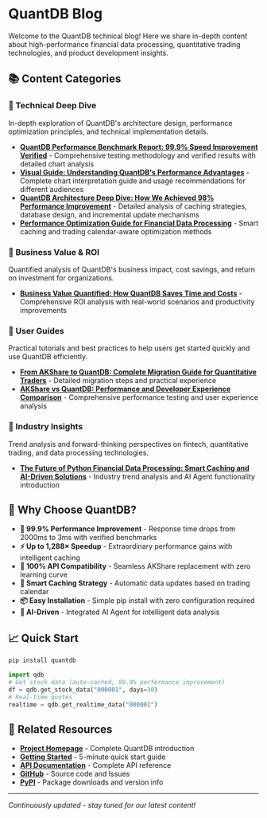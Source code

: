 # QuantDB Blog

Welcome to the QuantDB technical blog! Here we share in-depth content about high-performance financial data processing, quantitative trading technologies, and product development insights.

## 📚 Content Categories

### 🔧 Technical Deep Dive
In-depth exploration of QuantDB's architecture design, performance optimization principles, and technical implementation details.

- [**QuantDB Performance Benchmark Report: 99.9% Speed Improvement Verified**](quantdb-performance-benchmark-report.md) - Comprehensive testing methodology and verified results with detailed chart analysis
- [**Visual Guide: Understanding QuantDB's Performance Advantages**](visual-guide-quantdb-performance-advantages.md) - Complete chart interpretation guide and usage recommendations for different audiences
- [**QuantDB Architecture Deep Dive: How We Achieved 98% Performance Improvement**](architecture-deep-dive.md) - Detailed analysis of caching strategies, database design, and incremental update mechanisms
- [**Performance Optimization Guide for Financial Data Processing**](performance-optimization-guide.md) - Smart caching and trading calendar-aware optimization methods

### 💼 Business Value & ROI
Quantified analysis of QuantDB's business impact, cost savings, and return on investment for organizations.

- [**Business Value Quantified: How QuantDB Saves Time and Costs**](business-value-quantified-time-cost-savings.md) - Comprehensive ROI analysis with real-world scenarios and productivity improvements

### 📖 User Guides
Practical tutorials and best practices to help users get started quickly and use QuantDB efficiently.

- [**From AKShare to QuantDB: Complete Migration Guide for Quantitative Traders**](migration-guide-practical.md) - Detailed migration steps and practical experience
- [**AKShare vs QuantDB: Performance and Developer Experience Comparison**](performance-comparison-study.md) - Comprehensive performance testing and user experience analysis

### 🔮 Industry Insights
Trend analysis and forward-thinking perspectives on fintech, quantitative trading, and data processing technologies.

- [**The Future of Python Financial Data Processing: Smart Caching and AI-Driven Solutions**](future-of-financial-data.md) - Industry trend analysis and AI Agent functionality introduction



## 🎯 Why Choose QuantDB?

- **🚀 99.9% Performance Improvement** - Response time drops from 2000ms to 3ms with verified benchmarks
- **⚡ Up to 1,288× Speedup** - Extraordinary performance gains with intelligent caching
- **🔄 100% API Compatibility** - Seamless AKShare replacement with zero learning curve
- **🧠 Smart Caching Strategy** - Automatic data updates based on trading calendar
- **📦 Easy Installation** - Simple pip install with zero configuration required
- **🤖 AI-Driven** - Integrated AI Agent for intelligent data analysis

## 📈 Quick Start

```bash
pip install quantdb
```

```python
import qdb
# Get stock data (auto-cached, 99.9% performance improvement)
df = qdb.get_stock_data("000001", days=30)
# Real-time quotes
realtime = qdb.get_realtime_data("000001")
```

## 🔗 Related Resources

- [**Project Homepage**](../index.md) - Complete QuantDB introduction
- [**Getting Started**](../get-started.md) - 5-minute quick start guide
- [**API Documentation**](../api-reference.md) - Complete API reference
- [**GitHub**](https://github.com/franksunye/quantdb) - Source code and Issues
- [**PyPI**](https://pypi.org/project/quantdb/) - Package downloads and version info

---

*Continuously updated - stay tuned for our latest content!*
